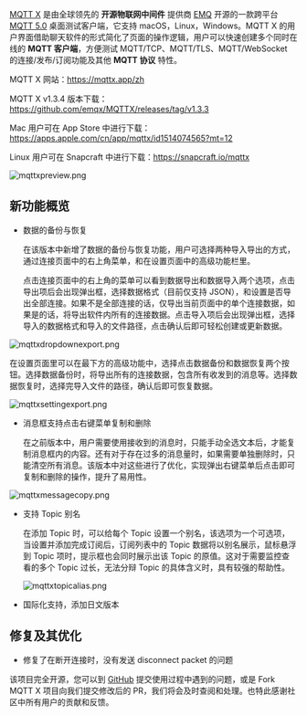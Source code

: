 [MQTT X](https://mqttx.app/zh) 是由全球领先的 **开源物联网中间件** 提供商 [EMQ](https://www.emqx.com/zh) 开源的一款跨平台 [MQTT 5.0](https://www.emqx.com/zh/mqtt/mqtt5) 桌面测试客户端，它支持 macOS，Linux，Windows。MQTT X 的用户界面借助聊天软件的形式简化了页面的操作逻辑，用户可以快速创建多个同时在线的 **MQTT 客户端**，方便测试 MQTT/TCP、MQTT/TLS、MQTT/WebSocket  的连接/发布/订阅功能及其他 **MQTT 协议** 特性。

MQTT X 网站：https://mqttx.app/zh

MQTT X v1.3.4 版本下载：https://github.com/emqx/MQTTX/releases/tag/v1.3.3

Mac 用户可在 App Store 中进行下载：https://apps.apple.com/cn/app/mqttx/id1514074565?mt=12

Linux 用户可在 Snapcraft 中进行下载：https://snapcraft.io/mqttx

![mqttxpreview.png](https://static.emqx.net/images/ea395ae029b369e5cd0f046f82be5411.png)

## 新功能概览

- 数据的备份与恢复

  在该版本中新增了数据的备份与恢复功能，用户可选择两种导入导出的方式，通过连接页面中的右上角菜单，和在设置页面中的高级功能栏里。

  点击连接页面中的右上角的菜单可以看到数据导出和数据导入两个选项，点击导出项后会出现弹出框，选择数据格式（目前仅支持 JSON），和设置是否导出全部连接。如果不是全部连接的话，仅导出当前页面中的单个连接数据，如果是的话，将导出软件内所有的连接数据。点击导入项后会出现弹出框，选择导入的数据格式和导入的文件路径，点击确认后即可轻松创建或更新数据。

![mqttxdropdownexport.png](https://static.emqx.net/images/a1dd6f04c01f361e7cfb390075127375.png)

  在设置页面里可以在最下方的高级功能中，选择点击数据备份和数据恢复两个按钮。选择数据备份时，将导出所有的连接数据，包含所有收发到的消息等。选择数据恢复时，选择完导入文件的路径，确认后即可恢复数据。

  ![mqttxsettingexport.png](https://static.emqx.net/images/7ccd6f49e35e057f8a881a02fa9039ae.png)

- 消息框支持点击右键菜单复制和删除

  在之前版本中，用户需要使用接收到的消息时，只能手动全选文本后，才能复制消息框内的内容。还有对于存在过多的消息量时，如果需要单独删除时，只能清空所有消息。该版本中对这些进行了优化，实现弹出右键菜单后点击即可复制和删除的操作，提升了易用性。

![mqttxmessagecopy.png](https://static.emqx.net/images/40a96271bfd2fc857ffa5e6dc14f0163.png)

- 支持 Topic 别名

  在添加 Topic 时，可以给每个 Topic 设置一个别名，该选项为一个可选项，当设置并添加完成订阅后，订阅列表中的 Topic 数据将以别名展示，鼠标悬浮到 Topic 项时，提示框也会同时展示出该 Topic 的原值。这对于需要监控查看的多个 Topic 过长，无法分辩 Topic 的具体含义时，具有较强的帮助性。

  ![mqttxtopicalias.png](https://static.emqx.net/images/cb1b92c2088a05a19f845eb35041fc13.png)

- 国际化支持，添加日文版本

## 修复及其优化

- 修复了在断开连接时，没有发送 disconnect packet 的问题

该项目完全开源，您可以到 [GitHub](https://github.com/emqx/MQTTX/issues?q=is%3Aissue+is%3Aopen+sort%3Aupdated-desc) 提交使用过程中遇到的问题，或是 Fork MQTT X 项目向我们提交修改后的 PR，我们将会及时查阅和处理。也特此感谢社区中所有用户的贡献和反馈。
